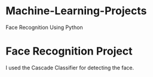 # Machine-Learning-Projects
Face Recognition Using Python

# Face Recognition Project 
I used the Cascade Classifier for detecting the face.

